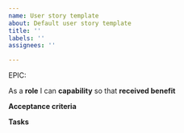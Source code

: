 ```yaml
---
name: User story template
about: Default user story template
title: ''
labels: ''
assignees: ''

---
```


EPIC: <epic>

As a **role** I can **capability** so that **received benefit**

**Acceptance criteria**

**Tasks**
